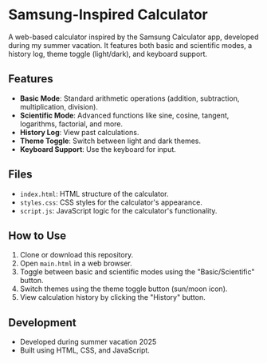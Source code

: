 # Samsung-Inspired Calculator

A web-based calculator inspired by the Samsung Calculator app, developed during my summer vacation. It features both basic and scientific modes, a history log, theme toggle (light/dark), and keyboard support.

## Features
- **Basic Mode**: Standard arithmetic operations (addition, subtraction, multiplication, division).
- **Scientific Mode**: Advanced functions like sine, cosine, tangent, logarithms, factorial, and more.
- **History Log**: View past calculations.
- **Theme Toggle**: Switch between light and dark themes.
- **Keyboard Support**: Use the keyboard for input.

## Files
- `index.html`: HTML structure of the calculator.
- `styles.css`: CSS styles for the calculator's appearance.
- `script.js`: JavaScript logic for the calculator's functionality.

## How to Use
1. Clone or download this repository.
2. Open `main.html` in a web browser.
3. Toggle between basic and scientific modes using the "Basic/Scientific" button.
4. Switch themes using the theme toggle button (sun/moon icon).
5. View calculation history by clicking the "History" button.



## Development
- Developed during summer vacation 2025
- Built using HTML, CSS, and JavaScript.
